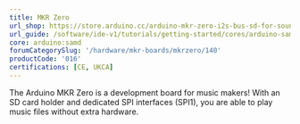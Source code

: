 ```yaml
---
title: MKR Zero
url_shop: https://store.arduino.cc/arduino-mkr-zero-i2s-bus-sd-for-sound-music-digital-audio-data
url_guide: /software/ide-v1/tutorials/getting-started/cores/arduino-samd
core: arduino:samd
forumCategorySlug: '/hardware/mkr-boards/mkrzero/140'
productCode: '016'
certifications: [CE, UKCA]
---
```


The Arduino MKR Zero is a development board for music makers! With an SD card holder and dedicated SPI interfaces (SPI1), you are able to play music files without extra hardware.